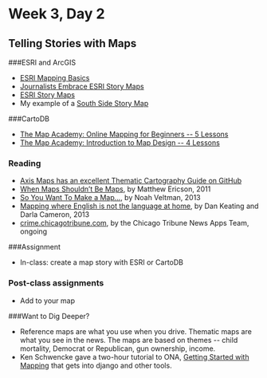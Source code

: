 # Week 3, Day 2 
## Telling Stories with Maps

###ESRI and ArcGIS
- [ESRI Mapping Basics](http://www.esri.com/connected#Mapping%20Our%20World)
- [Journalists Embrace ESRI Story Maps](https://blogs.esri.com/esri/esri-insider/2015/07/06/journalists-embrace-story-maps/)
- [ESRI Story Maps](http://storymaps.arcgis.com/en/)
- My example of a [South Side Story Map](http://jacklule.github.io/pages/ESRIMapStory.html)

###CartoDB
- [The Map Academy: Online Mapping for Beginners -- 5 Lessons](http://academy.cartodb.com/courses/beginners-course/)
- [The Map Academy: Introduction to Map Design -- 4 Lessons](http://academy.cartodb.com/courses/design-for-beginners/)

### Reading

- [Axis Maps has an excellent Thematic Cartography Guide on GitHub](http://axismaps.github.io/thematic-cartography/)
- [When Maps Shouldn’t Be Maps](http://www.ericson.net/content/2011/10/when-maps-shouldnt-be-maps/), by Matthew Ericson, 2011
- [So You Want To Make a Map...](https://github.com/veltman/learninglunches/tree/master/maps), by Noah Veltman, 2013
- [Mapping where English is not the language at home](http://www.washingtonpost.com/wp-srv/special/national/us-language-map/), by Dan Keating and Darla Cameron, 2013
- [crime.chicagotribune.com](http://crime.chicagotribune.com/), by the Chicago Tribune News Apps Team, ongoing

###Assignment
- In-class: create a map story with ESRI or CartoDB

### Post-class assignments

- Add to your map

###Want to Dig Deeper?

- Reference maps are what you use when you drive. Thematic maps are what you see in the news. The maps are based on themes -- child mortality, Democrat or Republican, gun ownership, income. 
- Ken Schwencke gave a two-hour tutorial to ONA, [Getting Started with Mapping](http://forjournalism.github.io/courses/mapping/) that gets into django and other tools.
